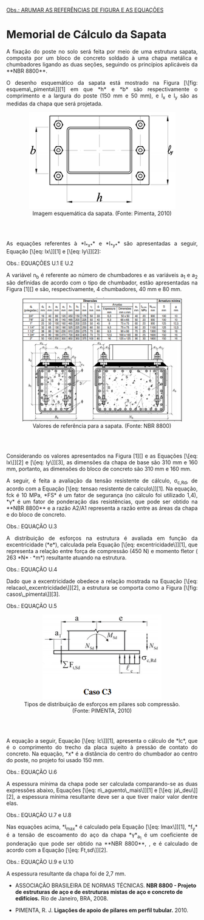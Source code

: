 <u>Obs.: ARUMAR AS REFERÊNCIAS DE FIGURA E AS EQUAÇÕES</u>

# Memorial de Cálculo da Sapata

<p align = "justify"> A fixação do poste no solo será feita por meio de uma estrutura sapata,
composta por um bloco de concreto soldado à uma chapa metálica e
chumbadores ligando as duas seções, seguindo os princípios aplicáveis da
**NBR 8800**.

<p align = "justify"> O desenho esquemático da sapata está mostrado na Figura
[\[fig: esquema\_pimenta\]][1] em que *h* e *b* são respectivamente o
comprimento e a largura do poste (150 mm e 50 mm), e l<sub>x</sub> e l<sub>y</sub> são as medidas da chapa que será projetada.

<center>
<figure>
  <img src="/docs/Estrutura/imgs_sapata/esquema_sapata.png"  />
  <figcaption>
      Imagem esquemática da sapata. (Fonte: Pimenta, 2010)
  </figcaption>
</figure>
</center>
<br>
<br>

<p align = "justify"> As equações referentes à *I<sub>*x*</sub>* e *I<sub>*y*</sub>* são
apresentadas a seguir, Equação [\[eq: lx\]][1] e [\[eq: ly\]][2]:

Obs.: EQUAÇÕES U.1 E U.2

<p align = "justify"> A variável n<sub>b</sub> é referente ao número de chumbadores e as variáveis a<sub>1</sub> e a<sub>2</sub> são
definidas de acordo com o tipo de chumbador, estão apresentadas na Figura [1][] e são, respectivamente, 4 chumbadores, 40 mm e 80 mm.


<center>
<figure>
  <img src="/docs/Estrutura/imgs_sapata/tab_pimenta.png"  />
  <figcaption>
      Valores de referência para a sapata. (Fonte: NBR 8800)
  </figcaption>
</figure>
</center>
<br>
<br>

<p align = "justify"> Considerando os valores apresentados na Figura [1][] e as Equações
[\[eq: lx\]][2] e [\[eq: ly\]][3], as dimensões da chapa de base são 310
mm e 160 mm, portanto, as dimensões do bloco de concreto são 310 mm e 160 mm.

<p align = "justify"> A seguir, é feita a avaliação da tensão resistente de cálculo,
σ<sub>c,Rd</sub>, de acordo com a Equação
[\[eq: tensao resistente de calculo\]][1]. Na equação, fck é 10 MPa,
*FS* é um fator de segurança (no cálculo foi utilizado 1,4), *γ* é um
fator de ponderação das resistências, que pode ser obtido na **NBR
8800** e a razão A2/A1 representa a razão entre as áreas da chapa e do
bloco de concreto.

Obs.: EQUAÇÃO U.3

<p align = "justify"> A distribuição de esforços na estrutura é avaliada em função da
excentricidade (*e*), calculada pela Equação
[\[eq: excentricidade\]][1], que representa a relação entre força de
compressão (450 N) e momento fletor ( 263 *N* ⋅ *m*) resultante atuando
na estrutura.

Obs.: EQUAÇÃO U.4

<p align = "justify"> Dado que a excentricidade obedece a relação mostrada na Equação
[\[eq: relacao\_excentricidade\]][2], a estrutura se comporta como a
Figura [\[fig: casos\_pimenta\]][3].


Obs.: EQUAÇÃO U.5

<center>
<figure>
  <img src="/docs/Estrutura/imgs_sapata/casos_pimenta.png"  />
  <figcaption>
      Tipos de distribuição de esforços em pilares sob compressão. (Fonte: PIMENTA, 2010)
  </figcaption>
</figure>
</center>
<br>
<br>

<p align = "justify"> A equação a seguir, Equação [\[eq: lc\]][1], apresenta o cálculo de
*lc*, que é o comprimento do trecho da placa sujeito à pressão de
contato do concreto. Na equação, *x* é a distância do centro do
chumbador ao centro do poste, no projeto foi usado 150 mm.

Obs.: EQUAÇÃO U.6

<p align = "justify"> A espessura mínima da chapa pode ser calculada comparando-se as duas
expressões abaixo, Equações [\[eq: n\_aguento\_mais\]][1] e
[\[eq: ja\_deu\]][2], a espessura mínima resultante deve ser a que tiver
maior valor dentre elas.

Obs.: EQUAÇÃO U.7 e U.8

<p align = "justify"> Nas equações acima, *l<sub>max</sub>* é calculado pela Equação
[\[eq: lmax\]][1], *f<sub>y</sub>* é a tensão de escoamento do aço da
chapa *γ*<sub>a<sub>1</sub></sub> é um coeficiente de ponderação que
pode ser obtido na **NBR 8800**, , e é calculado de acordo com a Equação
[\[eq: Ft,sd\]][2].

Obs.: EQUAÇÃO U.9 e U.10

A espessura resultante da chapa foi de 2,7 mm.

* ASSOCIAÇÃO BRASILEIRA DE NORMAS TÉCNICAS. **NBR 8800 - Projeto de estruturas de aço e de estruturas mistas de aço e concreto de edifícios.** Rio de Janeiro, BRA, 2008.

* PIMENTA, R. J. **Ligações de apoio de pilares em perfil tubular.** 2010.
